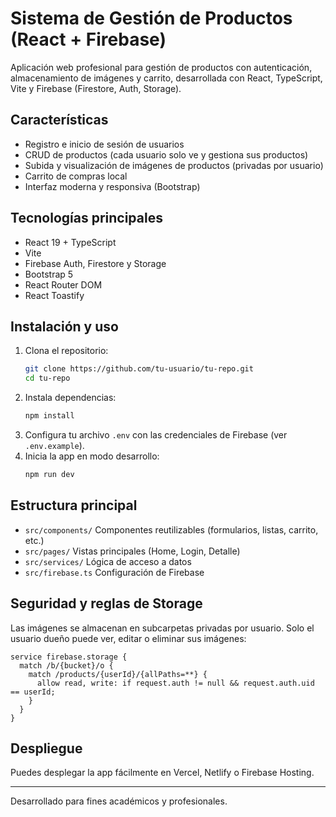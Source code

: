 
# Sistema de Gestión de Productos (React + Firebase)

Aplicación web profesional para gestión de productos con autenticación, almacenamiento de imágenes y carrito, desarrollada con React, TypeScript, Vite y Firebase (Firestore, Auth, Storage).

## Características
- Registro e inicio de sesión de usuarios
- CRUD de productos (cada usuario solo ve y gestiona sus productos)
- Subida y visualización de imágenes de productos (privadas por usuario)
- Carrito de compras local
- Interfaz moderna y responsiva (Bootstrap)

## Tecnologías principales
- React 19 + TypeScript
- Vite
- Firebase Auth, Firestore y Storage
- Bootstrap 5
- React Router DOM
- React Toastify

## Instalación y uso
1. Clona el repositorio:
   ```bash
   git clone https://github.com/tu-usuario/tu-repo.git
   cd tu-repo
   ```
2. Instala dependencias:
   ```bash
   npm install
   ```
3. Configura tu archivo `.env` con las credenciales de Firebase (ver `.env.example`).
4. Inicia la app en modo desarrollo:
   ```bash
   npm run dev
   ```

## Estructura principal
- `src/components/` Componentes reutilizables (formularios, listas, carrito, etc.)
- `src/pages/` Vistas principales (Home, Login, Detalle)
- `src/services/` Lógica de acceso a datos
- `src/firebase.ts` Configuración de Firebase

## Seguridad y reglas de Storage
Las imágenes se almacenan en subcarpetas privadas por usuario. Solo el usuario dueño puede ver, editar o eliminar sus imágenes:
```plaintext
service firebase.storage {
  match /b/{bucket}/o {
    match /products/{userId}/{allPaths=**} {
      allow read, write: if request.auth != null && request.auth.uid == userId;
    }
  }
}
```

## Despliegue
Puedes desplegar la app fácilmente en Vercel, Netlify o Firebase Hosting.

---

Desarrollado para fines académicos y profesionales.
